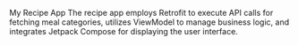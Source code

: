 My Recipe App
The recipe app employs Retrofit to execute API calls for fetching meal categories, utilizes ViewModel to manage business logic, and integrates Jetpack Compose for displaying the user interface.
